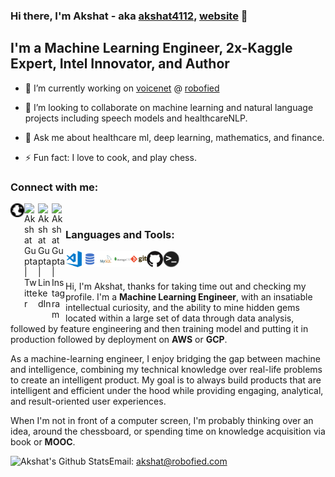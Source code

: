 ### Hi there, I'm Akshat - aka [akshat4112](https://www.github.com/akshat4112), [website](https://akshat4112.github.io) 👋

## I'm a Machine Learning Engineer, 2x-Kaggle Expert, Intel Innovator, and Author

- 🔭 I’m currently working on [voicenet](https://www.github.com/robofied/voicenet) @ [robofied](https://www.github.com/robofied)
<!-- - 🌱 I’m currently learning  -->
- 👯 I’m looking to collaborate on machine learning and natural language projects including speech models and healthcareNLP.
<!-- - 🤔 I’m looking for help with ... -->
- 💬 Ask me about healthcare ml, deep learning, mathematics, and finance.
<!-- - 📫 How to reach me: ...
- 😄 Pronouns: ...-->
- ⚡ Fun fact: I love to cook, and play chess.

### Connect with me:

[<img align="left" alt="Akshat Gupta" width="22px" src="https://raw.githubusercontent.com/iconic/open-iconic/master/svg/globe.svg" />](https://t4112.github.io)
[<img align="left" alt="Akshat Gupta | Twitter" width="22px" src="https://cdn.jsdelivr.net/npm/simple-icons@v3/icons/twitter.svg" />](https://twitter.com/akshat_rg)
[<img align="left" alt="Akshat Gupta | LinkedIn" width="22px" src="https://cdn.jsdelivr.net/npm/simple-icons@v3/icons/linkedin.svg" />](https://www.linkedin.com/in/akshat-rg/)
[<img align="left" alt="Akshat Gupta | Instagram" width="22px" src="https://cdn.jsdelivr.net/npm/simple-icons@v3/icons/instagram.svg" />](https://www.instagram.com/thisisakshatgupta/)

<br />

### Languages and Tools:

[<img align="left" alt="Visual Studio Code" width="26px" src="https://raw.githubusercontent.com/github/explore/80688e429a7d4ef2fca1e82350fe8e3517d3494d/topics/visual-studio-code/visual-studio-code.png" />](https://www.robofied.com)
[<img align="left" alt="SQL" width="26px" src="https://raw.githubusercontent.com/github/explore/80688e429a7d4ef2fca1e82350fe8e3517d3494d/topics/sql/sql.png" />](https://www.robofied.com)
[<img align="left" alt="MySQL" width="26px" src="https://raw.githubusercontent.com/github/explore/80688e429a7d4ef2fca1e82350fe8e3517d3494d/topics/mysql/mysql.png" />](https://www.robofied.com)
[<img align="left" alt="MongoDB" width="26px" src="https://raw.githubusercontent.com/github/explore/80688e429a7d4ef2fca1e82350fe8e3517d3494d/topics/mongodb/mongodb.png" />](https://www.robofied.com)
[<img align="left" alt="Git" width="26px" src="https://raw.githubusercontent.com/github/explore/80688e429a7d4ef2fca1e82350fe8e3517d3494d/topics/git/git.png" />](https://www.robofied.com)
[<img align="left" alt="GitHub" width="26px" src="https://raw.githubusercontent.com/github/explore/78df643247d429f6cc873026c0622819ad797942/topics/github/github.png" />](https://www.robofied.com)
[<img align="left" alt="HTML5" width="26px" src="https://raw.githubusercontent.com/github/explore/80688e429a7d4ef2fca1e82350fe8e3517d3494d/topics/terminal/terminal.png" />](https://www.robofied.com)


<br /> <br />

Hi, I'm Akshat, thanks for taking time out and checking my profile. I'm a **Machine Learning Engineer**, with an insatiable intellectual curiosity, and the ability to mine hidden gems located within a large set of data through data analysis, followed by feature engineering and then training model and putting it in production followed by deployment on **AWS** or **GCP**.

As a machine-learning engineer, I enjoy bridging the gap between machine and intelligence, combining my technical knowledge over real-life problems to create an intelligent product. My goal is to always build products that are intelligent and efficient under the hood while providing engaging, analytical, and result-oriented user experiences.

When I'm not in front of a computer screen, I'm probably thinking over an idea, around the chessboard, or spending time on knowledge acquisition via book or **MOOC**. 

<img align="left" alt="Akshat's Github Stats" src="https://github-readme-stats.vercel.app/api?username=akshat4112&show_icons=true&hide_border=true" />

Email: akshat@robofied.com
